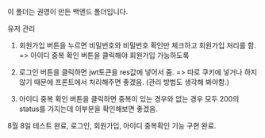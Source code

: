 이 폴더는 권영이 만든 백앤드 폴더입니다.

유저 관리
1. 회원가입 버튼을 누르면 비밀번호와 비밀번호 확인만 체크하고 회원가입 처리를 함.
 => 아이디 중복 확인 버튼을 클릭해야 회원가입 가능하도록

 2. 로그인 버튼을 클릭하면 jwt토큰을 res값에 넣어서 줌.
 => 따로 쿠키에 넣거나 하지 않기 때문에 프론트에서 처리해주면 좋겠음.
 (관리 방법도 생각해 봐야함.)

 3. 아이디 중복 확인 버튼을 클릭하면 중복이 있는 경우와 없는 경우 모두 200의 status를 가지는데 이부분을 확인해보면 좋겠음.

 8월 8일 테스트 완료, 로그인, 회원가입, 아이디 중복확인 기능 구현 완료.
